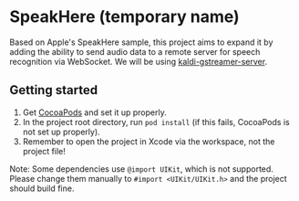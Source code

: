 SpeakHere (temporary name)
==========================

Based on Apple's SpeakHere sample, this project aims to expand it by adding the ability to send audio data to a remote server for speech recognition via WebSocket. We will be using [kaldi-gstreamer-server](https://github.com/alumae/kaldi-gstreamer-server).

## Getting started

1. Get [CocoaPods](https://cocoapods.org) and set it up properly.
2. In the project root directory, run `pod install` (if this fails, CocoaPods is not set up properly).
3. Remember to open the project in Xcode via the workspace, not the project file!

Note: Some dependencies use `@import UIKit`, which is not supported. Please change them manually to `#import <UIKit/UIKit.h>` and the project should build fine.
